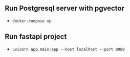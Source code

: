 ## Run Postgresql server with pgvector

- `docker-compose up`

## Run fastapi project

- `uvicorn app.main:app --host localhost --port 8080`
